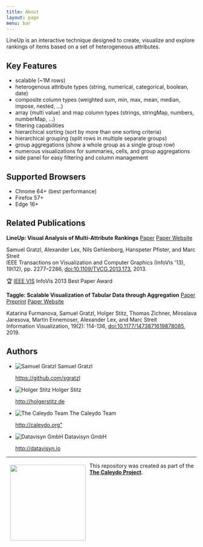 ```yaml
---
title: About
layout: page
menu: bar
---
```


LineUp is an interactive technique designed to create, visualize and explore rankings of items based on a set of heterogeneous attributes.

Key Features
------------

 - scalable (~1M rows)
 - heterogenous attribute types (string, numerical, categorical, boolean, date)
 - composite column types (weighted sum, min, max, mean, median, impose, nested, ...)
 - array (multi value) and map column types (strings, stringMap, numbers, numberMap, ...)
 - filtering capabilities
 - hierarchical sorting (sort by more than one sorting criteria)
 - hierarchical grouping (split rows in multiple separate groups)
 - group aggregations (show a whole group as a single group row)
 - numerous visualizations for summaries, cells, and group aggregations
 - side panel for easy filtering and column management

Supported Browsers
------------------

<ul class="collection">
  <li class="collection-item">Chrome 64+ (best performance)</li>
  <li class="collection-item">Firefox 57+</li>
  <li class="collection-item">Edge 16+</li>
</ul>

Related Publications
---------------------

**LineUp: Visual Analysis of Multi-Attribute Rankings** [Paper](http://data.caleydo.org/papers/2013_infovis_lineup.pdf) [Paper Website](http://caleydo.org/publications/2013_infovis_lineup/)

Samuel Gratzl, Alexander Lex, Nils Gehlenborg, Hanspeter Pfister, and Marc Streit <br>
IEEE Transactions on Visualization and Computer Graphics (InfoVis '13), 19(12), pp. 2277–2286, [doi:10.1109/TVCG.2013.173](https://dx.doi.org/10.1109/TVCG.2013.173), 2013.

:trophy: [IEEE VIS](http://ieeevis.org) InfoVis 2013 Best Paper Award 

**Taggle: Scalable Visualization of Tabular Data through Aggregation** [Paper Preprint](http://data.caleydo.org/papers/2019_sage_infovis_taggle.pdf) [Paper Website](http://caleydo.org/publications/2019_sage_infovis_taggle/)

Katarina Furmanova, Samuel Gratzl, Holger Stitz, Thomas Zichner, Miroslava Jaresova, Martin Ennemoser, Alexander Lex, and Marc Streit <br>
Information Visualization, 19(2): 114-136, [doi:10.1177/1473871619878085](https://dx.doi.org/10.1177/1473871619878085), 2019. 


Authors
-------

<ul class="collection">
  <li class="collection-item avatar">
    <img src="https://avatars1.githubusercontent.com/u/4129778?s=400&v=4" alt="Samuel Gratzl" class="circle">
    <span class="title">Samuel Gratzl</span>
    <p>
      <a href="https://github.com/sgratzl">https://github.com/sgratzl</a>
    </p>
  </li>
  <li class="collection-item avatar">
    <img src="https://avatars0.githubusercontent.com/u/5851088?s=400&v=4" alt="Holger Stitz" class="circle">
    <span class="title">Holger Stitz</span>
    <p>
      <a href="http://holgerstitz.de">http://holgerstitz.de</a>
    </p>
  </li>
  <li class="collection-item avatar">
    <img src="https://avatars3.githubusercontent.com/u/4052176?s=400&v=4" alt="The Caleydo Team" class="circle">
    <span class="title">The Caleydo Team</span>
    <p>
      <a href="http://caleydo.org">http://caleydo.org"</a>
    </p>
  </li>
  <li class="collection-item avatar">
    <img src="https://avatars2.githubusercontent.com/u/22729401?s=400&v=4" alt="Datavisyn GmbH" class="circle">
    <span class="title">Datavisyn GmbH</span>
    <p>
      <a href="http://datavisyn.io">http://datavisyn.io</a>
    </p>
  </li>
</ul>

***

<a href="http://caleydo.org"><img src="https://user-images.githubusercontent.com/4129778/34663868-5455cb76-f459-11e7-95db-f80db24026dc.png" align="left" width="200px" hspace="10" vspace="6"></a>
This repository was created as part of the **[The Caleydo Project](http://caleydo.org/)**.
